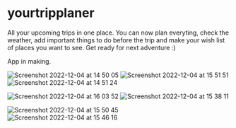 # yourtripplaner

All your upcoming trips in one place. You can now plan everyting, check the weather, add important things to do before the trip and make your wish list of places you want to see. Get ready for next adventure :)

App in making.

![Screenshot 2022-12-04 at 14 50 05](https://user-images.githubusercontent.com/101131441/205498457-36f93315-d690-4644-afa9-3cedfb6c8c18.png)
![Screenshot 2022-12-04 at 15 51 51](https://user-images.githubusercontent.com/101131441/205498458-a4b41529-89d2-4c9a-bdd8-f503e3581dcf.png)
![Screenshot 2022-12-04 at 14 51 24](https://user-images.githubusercontent.com/101131441/205498465-cbeacaef-3972-4efc-900b-62c75ae3500d.png)

![Screenshot 2022-12-04 at 16 03 52](https://user-images.githubusercontent.com/101131441/205498477-1740140d-4f82-4e38-b5c8-2e8cd78b5230.png)
![Screenshot 2022-12-04 at 15 38 11](https://user-images.githubusercontent.com/101131441/205498487-f3ec218d-e2bb-4ffa-a6f5-396c40904b8f.png)

![Screenshot 2022-12-04 at 15 50 45](https://user-images.githubusercontent.com/101131441/205498494-010d5528-02ef-4820-9367-5f83156b373a.png)
![Screenshot 2022-12-04 at 15 46 16](https://user-images.githubusercontent.com/101131441/205498503-1e373ff5-7e46-4459-b297-1856e7ee12fb.png)









